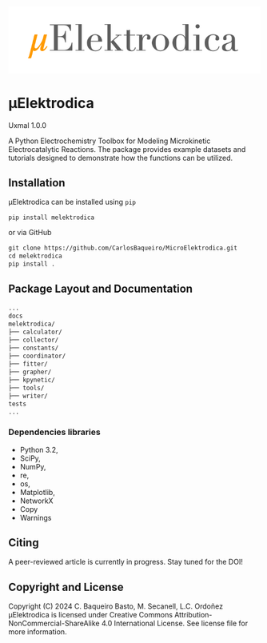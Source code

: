 <img src="docs/_static/microelektrodica_logo.png" width="800"/>

# μElektrodica

Uxmal 1.0.0

A Python Electrochemistry Toolbox for Modeling Microkinetic Electrocatalytic Reactions.
The package provides example datasets and tutorials designed to demonstrate how the functions can be utilized.

## Installation

μElektrodica can be installed using `pip`

    pip install melektrodica

or via GitHub

    git clone https://github.com/CarlosBaqueiro/MicroElektrodica.git
    cd melektrodica
    pip install .

## Package Layout and Documentation

    ...
    docs
    melektrodica/
    ├── calculator/
    ├── collector/
    ├── constants/
    ├── coordinator/
    ├── fitter/
    ├── grapher/
    ├── kpynetic/
    ├── tools/
    ├── writer/
    tests
    ...

### Dependencies libraries

- Python 3.2,
- SciPy,
- NumPy,
- re,
- os,
- Matplotlib,
- NetworkX
- Copy
- Warnings

## Citing

A peer-reviewed article is currently in progress. Stay tuned for the DOI!

## Copyright and License

Copyright (C) 2024 C. Baqueiro Basto, M. Secanell, L.C. Ordoñez
μElektrodica is licensed under Creative Commons Attribution-NonCommercial-ShareAlike 4.0 International License. See
license file for more information.


